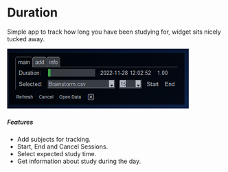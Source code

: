 # Duration
Simple app to track how long you have been studying for, widget sits nicely tucked away. 

![alt_text](https://github.com/wbmcglaughlin/Duration/blob/master/docs/images/img.png)

##### Features
- Add subjects for tracking.
- Start, End and Cancel Sessions.
- Select expected study time.
- Get information about study during the day.